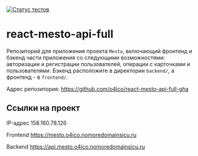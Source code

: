 [![Статус тестов](../../actions/workflows/tests.yml/badge.svg)](../../actions/workflows/tests.yml)

# react-mesto-api-full
Репозиторий для приложения проекта `Mesto`, включающий фронтенд и бэкенд части приложения со следующими возможностями: авторизации и регистрации пользователей, операции с карточками и пользователями. Бэкенд расположите в директории `backend/`, а фронтенд - в `frontend/`. 

Адрес репозитория: https://github.com/o4ico/react-mesto-api-full-gha

## Ссылки на проект

IP-адрес 158.160.78.126

Frontend https://mesto.o4ico.nomoredomainsicu.ru

Backend https://api.mesto.o4ico.nomoredomainsicu.ru
